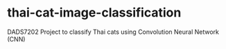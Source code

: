 # thai-cat-image-classification
DADS7202 Project to classify Thai cats using Convolution Neural Network (CNN)
